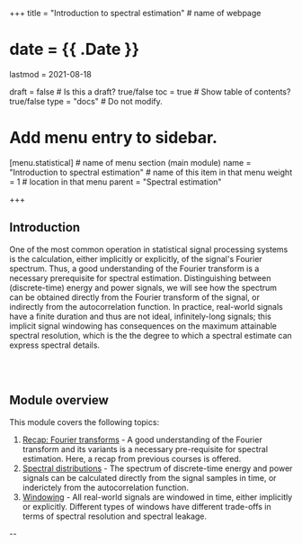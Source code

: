 +++
title = "Introduction to spectral estimation"         # name of webpage

# date = {{ .Date }}
lastmod = 2021-08-18

draft = false  # Is this a draft? true/false
toc = true  # Show table of contents? true/false
type = "docs"  # Do not modify.

# Add menu entry to sidebar.
[menu.statistical]                       # name of menu section (main module)
  name = "Introduction to spectral estimation"        # name of this item in that menu
  weight = 1                          # location in that menu
  parent = "Spectral estimation"

+++

## Introduction
One of the most common operation in statistical signal processing systems is the calculation, either implicitly or explicitly, of the signal's Fourier spectrum. Thus, a good understanding of the Fourier transform is a necessary prerequisite for spectral estimation. Distinguishing between (discrete-time) energy and power signals, we will see how the spectrum can be obtained directly from the Fourier transform of the signal, or indirectly from the autocorrelation function. In practice, real-world signals have a finite duration and thus are not ideal, infinitely-long signals; this implicit signal windowing has consequences on the maximum attainable spectral resolution, which is the the degree to which a spectral estimate can express spectral details.

<br></br>

## Module overview
This module covers the following topics:

1. <a href="../statisticalsignalprocessing_spectrum_recap">Recap: Fourier transforms</a> - A good understanding of the Fourier transform and its variants is a necessary pre-requisite for spectral estimation. Here, a recap from previous courses is offered.
2. <a href="../statisticalsignalprocessing_spectrum_psd">Spectral distributions</a> - The spectrum of discrete-time energy and power signals can be calculated directly from the signal samples in time, or inderictely from the autocorrelation function.
3. <a href="../statisticalsignalprocessing_spectrum_window">Windowing</a> - All real-world signals are windowed in time, either implicitly or explicitly. Different types of windows have different trade-offs in terms of spectral resolution and spectral leakage.


--
